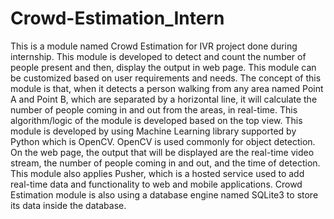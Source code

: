 # Crowd-Estimation_Intern
This is a module named Crowd Estimation for IVR project done during internship. 
This module is developed to detect and count the number of people present and then, display the output in web page. This module can be customized based on user requirements and needs. 
The concept of this module is that, when it detects a person walking from any area named Point A and Point B, which are separated by a horizontal line, it will calculate the number of people coming in and out from the areas, in real-time.  This algorithm/logic of the module is developed based on the top view. 
This module is developed by using Machine Learning library supported by Python which is OpenCV. OpenCV is used commonly for object detection. On the web page, the output that will be displayed are the real-time video stream, the number of people coming in and out, and the time of detection. This module also applies Pusher, which is a hosted service used to add real-time data and functionality to web and mobile applications. Crowd Estimation module is also using a database engine named SQLite3 to store its data inside the database. 

